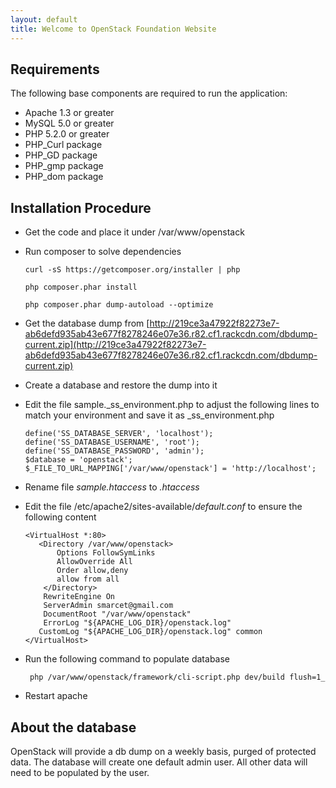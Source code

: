 ```yaml
---
layout: default
title: Welcome to OpenStack Foundation Website
---
```


## Requirements

The following base components are required to run the application:

* Apache 1.3 or greater
* MySQL 5.0 or greater
* PHP 5.2.0 or greater
* PHP_Curl package
* PHP_GD package
* PHP_gmp package
* PHP_dom package


## Installation Procedure

* Get the code and place it under /var/www/openstack

* Run composer to solve dependencies

   ````
   curl -sS https://getcomposer.org/installer | php
   ````
   
   ````
   php composer.phar install
   ````
   
   ````
   php composer.phar dump-autoload --optimize
   ````

* Get the database dump from [http://219ce3a47922f82273e7-ab6defd935ab43e677f8278246e07e36.r82.cf1.rackcdn.com/dbdump-current.zip](http://219ce3a47922f82273e7-ab6defd935ab43e677f8278246e07e36.r82.cf1.rackcdn.com/dbdump-current.zip)

* Create a database and restore the dump into it

* Edit the file sample._ss_environment.php to adjust the following lines to match your environment and save it as _ss_environment.php
   ````
   define('SS_DATABASE_SERVER', 'localhost');
   define('SS_DATABASE_USERNAME', 'root');
   define('SS_DATABASE_PASSWORD', 'admin');
   $database = 'openstack';
   $_FILE_TO_URL_MAPPING['/var/www/openstack'] = 'http://localhost';
   ````

* Rename file _sample.htaccess_ to _.htaccess_

* Edit the file /etc/apache2/sites-available/_default.conf_ to ensure the following content
   ````
   <VirtualHost *:80>
      <Directory /var/www/openstack>
          Options FollowSymLinks
          AllowOverride All
          Order allow,deny
          allow from all
       </Directory>
       RewriteEngine On
       ServerAdmin smarcet@gmail.com
       DocumentRoot "/var/www/openstack"
       ErrorLog "${APACHE_LOG_DIR}/openstack.log"
      CustomLog "${APACHE_LOG_DIR}/openstack.log" common
   </VirtualHost>
   ````

* Run the following command to populate database
   ````
    php /var/www/openstack/framework/cli-script.php dev/build flush=1_ 
   ````
* Restart apache

## About the database
OpenStack will provide a db dump on a weekly basis, purged of protected data. The database will create one default admin user. All other data will need to be populated by the user.
